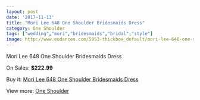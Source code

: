 ```yaml
---
layout: post
date: '2017-11-13'
title: "Mori Lee 648 One Shoulder Bridesmaids Dress"
category: One Shoulder
tags: ["wedding","mori","bridesmaids","bridal","style"]
image: http://www.eudances.com/5953-thickbox_default/mori-lee-648-one-shoulder-bridesmaids-dress.jpg
---
```

Mori Lee 648 One Shoulder Bridesmaids Dress

On Sales: **$222.99**
<a href="https://www.eudances.com/en/one-shoulder/2108-mori-lee-648-one-shoulder-bridesmaids-dress.html"><amp-img layout="responsive" width="600" height="600" src="//www.eudances.com/5953-thickbox_default/mori-lee-648-one-shoulder-bridesmaids-dress.jpg" alt="Mori Lee 648 One Shoulder Bridesmaids Dress 0" /></a>

Buy it: [Mori Lee 648 One Shoulder Bridesmaids Dress](https://www.eudances.com/en/one-shoulder/2108-mori-lee-648-one-shoulder-bridesmaids-dress.html "Mori Lee 648 One Shoulder Bridesmaids Dress")

View more: [One Shoulder](https://www.eudances.com/en/23-one-shoulder "One Shoulder")